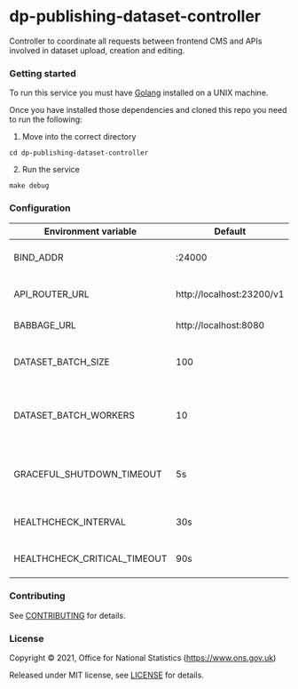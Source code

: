 dp-publishing-dataset-controller
================

Controller to coordinate all requests between frontend CMS and APIs involved in dataset upload, creation and editing. 

### Getting started

To run this service you must have [Golang](https://golang.org/) installed on a UNIX machine.

Once you have installed those dependencies and cloned this repo you need to run the following:

1. Move into the correct directory
```
cd dp-publishing-dataset-controller
```
2. Run the service
```
make debug
```


### Configuration

| Environment variable           | Default                           | Description
| ------------------------------ | --------------------------------- | -----------
| BIND_ADDR                      | :24000                            | The host and port to bind to
| API_ROUTER_URL                 | http://localhost:23200/v1         | The URL of the [dp-api-router](https://github.com/ONSdigital/dp-api-router)
| BABBAGE_URL                    | http://localhost:8080             | The URL for [Babbage](https://github.com/ONSdigital/babbage)
| DATASET_BATCH_SIZE             | 100                               | Size of the batches, used for pagination
| DATASET_BATCH_WORKERS          | 10                                | Number of batch workers, used for pagination
| GRACEFUL_SHUTDOWN_TIMEOUT      | 5s                                | The graceful shutdown timeout in seconds
| HEALTHCHECK_INTERVAL           | 30s                               | Healthcheck interval in seconds
| HEALTHCHECK_CRITICAL_TIMEOUT   | 90s                               | Healthcheck timeout in seconds


### Contributing

See [CONTRIBUTING](CONTRIBUTING.md) for details.

### License

Copyright © 2021, Office for National Statistics (https://www.ons.gov.uk)

Released under MIT license, see [LICENSE](LICENSE.md) for details.
